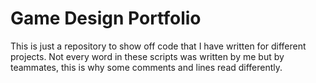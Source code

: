 # Game Design Portfolio
This is just a repository to show off code that I have written for different projects.
Not every word in these scripts was written by me but by teammates, this is why some comments and lines read differently.

